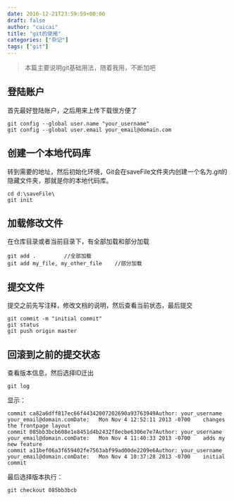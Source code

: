 ```yaml
---
date: 2016-12-21T23:59:59+00:00
draft: false
author: "caicai"
title: "git的使用"
categories: ["杂记"]
tags: ["git"]
---
```


> 本篇主要说明git基础用法，随着我用，不断加吧

## 登陆账户
首先最好登陆账户，之后用来上传下载很方便了

```
git config --global user.name "your_username"
git config --global user.email your_email@domain.com
```

## 创建一个本地代码库
转到需要的地址，然后初始化环境，Git会在saveFile文件夹内创建一个名为.git的隐藏文件夹，那就是你的本地代码库。

```
cd d:\saveFile\
git init
```

## 加载修改文件
在仓库目录或者当前目录下，有全部加载和部分加载

```
git add .         //全部加载
git add my_file, my_other_file    //部分加载
```

## 提交文件
提交之前先写注释，修改文档的说明，然后查看当前状态，最后提交

```
git commit -m "initial commit"
git status
git push origin master
```

## 回滚到之前的提交状态
查看版本信息，然后选择ID迁出

```
git log
```

显示：

```
commit ca82a6dff817ec66f44342007202690a93763949Author: your_username your_email@domain.comDate:   Mon Nov 4 12:52:11 2013 -0700    changes the frontpage layout
commit 085bb3bcb608e1e8451d4b2432f8ecbe6306e7e7Author: your_username your_email@domain.comDate:   Mon Nov 4 11:40:33 2013 -0700    adds my new feature
commit a11bef06a3f659402fe7563abf99ad00de2209e6Author: your_username your_email@domain.comDate:   Mon Nov 4 10:37:28 2013 -0700    initial commit
```

最后选择版本执行：

```
git checkout 085bb3bcb
```




